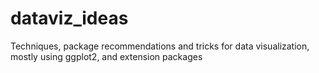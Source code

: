 # dataviz_ideas
Techniques, package recommendations and tricks for data visualization, mostly using ggplot2, and extension packages
